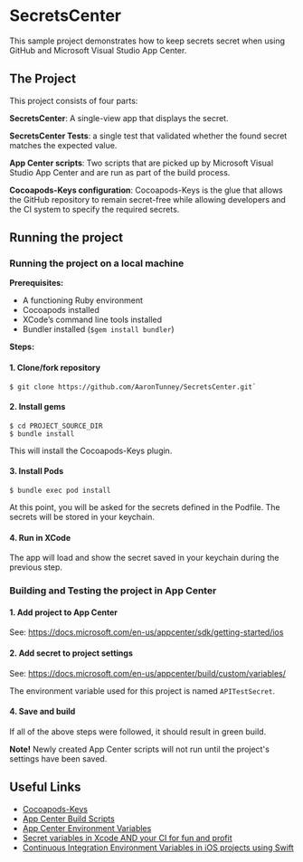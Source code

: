 # SecretsCenter

This sample project demonstrates how to keep secrets secret when using GitHub and Microsoft Visual Studio App Center.

## The Project

This project consists of four parts:

**SecretsCenter**: A single-view app that displays the secret.

**SecretsCenter Tests**: a single test that validated whether the found secret matches the expected value.

**App Center scripts**: Two scripts that are picked up by Microsoft Visual Studio App Center and are run as part of the build process.

**Cocoapods-Keys configuration**: Cocoapods-Keys is the glue that allows the GitHub repository to remain secret-free while allowing developers and the CI system to specify the required secrets.

## Running the project

### Running the project on a local machine

**Prerequisites:**

* A functioning Ruby environment
* Cocoapods installed
* XCode’s command line tools installed
* Bundler installed (``` $gem install bundler ```)

**Steps:**

#### 1. Clone/fork repository

```
$ git clone https://github.com/AaronTunney/SecretsCenter.git`
```

#### 2. Install gems

```
$ cd PROJECT_SOURCE_DIR
$ bundle install
```

This will install the Cocoapods-Keys plugin.

#### 3. Install Pods

```
$ bundle exec pod install
```

At this point, you will be asked for the secrets defined in the Podfile. The secrets will be stored in your keychain.

#### 4. Run in XCode

The app will load and show the secret saved in your keychain during the previous step.

### Building and Testing the project in App Center

#### 1. Add project to App Center

See: https://docs.microsoft.com/en-us/appcenter/sdk/getting-started/ios

#### 2. Add secret to project settings

See: https://docs.microsoft.com/en-us/appcenter/build/custom/variables/

The environment variable used for this project is named `APITestSecret`. 

#### 4. Save and build

If all of the above steps were followed, it should result in green build.

**Note!**
Newly created App Center scripts will not run until the project's settings have been saved. 

## Useful Links

* [Cocoapods-Keys](https://github.com/orta/cocoapods-keys)
* [App Center Build Scripts](https://docs.microsoft.com/en-us/appcenter/build/custom/scripts/)
* [App Center Environment Variables](https://docs.microsoft.com/en-us/appcenter/build/custom/variables/)
* [Secret variables in Xcode AND your CI for fun and profit](https://medium.com/flawless-app-stories/secret-variables-in-xcode-and-your-ci-for-fun-and-profit-d387a50475d7)
* [Continuous Integration Environment Variables in iOS projects using Swift](https://medium.com/@lucianoalmeida1/continuous-integration-environment-variables-in-ios-projects-using-swift-f72e50176a91)
